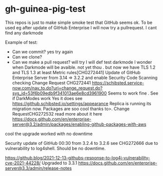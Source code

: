 # gh-guinea-pig-test
This repos is just to make simple smoke test that GitHub seems ok. To be used eg after update of GitHub Enterprise
I will now try a pullrequest. I cant find any darkmode

Example of test: 
* Can we commit? yes try again
* Can we clone?
* Can we make a pull request? will try
I will def test darkmode
I wonder when Darkmode will be avaible. not yet thou . but now we have TLS 1.2 and TLS 1.3 at least
Metric rules[CHG272441] Update of GitHub Enterprise Server from 3.14 => 3.2.2  and enable Security Code Scanning
checking Change Request CHG272441 https://schibsted.service-now.com/nav_to.do?uri=change_request.do?sys_id=53f6b09edb9f341013ae6e8cd3961900
Seems to work fine . 
See if DarkModes work 
Yes it does see https://github.schibsted.io/settings/appearance
Replica is running its migration now.
Packages are soo cool 
thanks to>. Change RequestCHG272532 read more about it here https://docs.github.com/en/enterprise-server@3.2/admin/packages/enabling-github-packages-with-aws

cool the upgrade worked with no downtime

Security update of GitHub 00:30 from 3.2.4 to 3.2.6 see CHG272666 due to vulnerability to log4shell. Should be no downtime. 

https://github.blog/2021-12-13-githubs-response-to-log4j-vulnerability-cve-2021-44228/
Upgraded to 3.3.1 https://docs.github.com/en/enterprise-server@3.3/admin/release-notes
